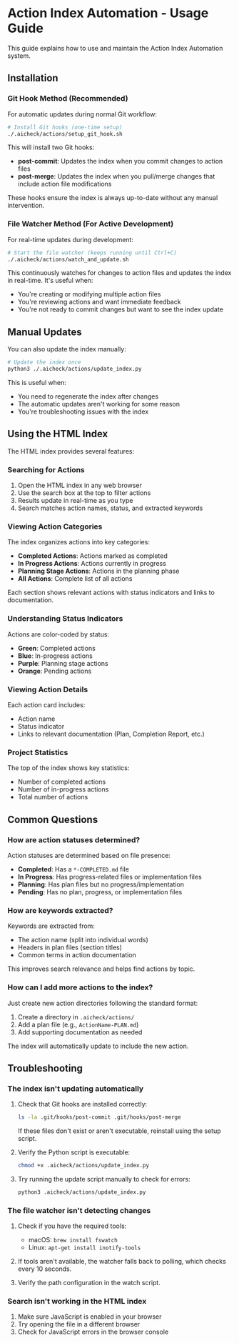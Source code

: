# Action Index Automation - Usage Guide

This guide explains how to use and maintain the Action Index Automation system.

## Installation

### Git Hook Method (Recommended)

For automatic updates during normal Git workflow:

```bash
# Install Git hooks (one-time setup)
./.aicheck/actions/setup_git_hook.sh
```

This will install two Git hooks:

- **post-commit**: Updates the index when you commit changes to action files
- **post-merge**: Updates the index when you pull/merge changes that include action file modifications

These hooks ensure the index is always up-to-date without any manual intervention.

### File Watcher Method (For Active Development)

For real-time updates during development:

```bash
# Start the file watcher (keeps running until Ctrl+C)
./.aicheck/actions/watch_and_update.sh
```

This continuously watches for changes to action files and updates the index in real-time. It's useful when:

- You're creating or modifying multiple action files
- You're reviewing actions and want immediate feedback
- You're not ready to commit changes but want to see the index update

## Manual Updates

You can also update the index manually:

```bash
# Update the index once
python3 ./.aicheck/actions/update_index.py
```

This is useful when:

- You need to regenerate the index after changes
- The automatic updates aren't working for some reason
- You're troubleshooting issues with the index

## Using the HTML Index

The HTML index provides several features:

### Searching for Actions

1. Open the HTML index in any web browser
2. Use the search box at the top to filter actions
3. Results update in real-time as you type
4. Search matches action names, status, and extracted keywords

### Viewing Action Categories

The index organizes actions into key categories:

- **Completed Actions**: Actions marked as completed
- **In Progress Actions**: Actions currently in progress
- **Planning Stage Actions**: Actions in the planning phase
- **All Actions**: Complete list of all actions

Each section shows relevant actions with status indicators and links to documentation.

### Understanding Status Indicators

Actions are color-coded by status:

- **Green**: Completed actions
- **Blue**: In-progress actions
- **Purple**: Planning stage actions
- **Orange**: Pending actions

### Viewing Action Details

Each action card includes:

- Action name
- Status indicator
- Links to relevant documentation (Plan, Completion Report, etc.)

### Project Statistics

The top of the index shows key statistics:

- Number of completed actions
- Number of in-progress actions
- Total number of actions

## Common Questions

### How are action statuses determined?

Action statuses are determined based on file presence:

- **Completed**: Has a `*-COMPLETED.md` file
- **In Progress**: Has progress-related files or implementation files
- **Planning**: Has plan files but no progress/implementation
- **Pending**: Has no plan, progress, or implementation files

### How are keywords extracted?

Keywords are extracted from:

- The action name (split into individual words)
- Headers in plan files (section titles)
- Common terms in action documentation

This improves search relevance and helps find actions by topic.

### How can I add more actions to the index?

Just create new action directories following the standard format:

1. Create a directory in `.aicheck/actions/`
2. Add a plan file (e.g., `ActionName-PLAN.md`)
3. Add supporting documentation as needed

The index will automatically update to include the new action.

## Troubleshooting

### The index isn't updating automatically

1. Check that Git hooks are installed correctly:

   ```bash
   ls -la .git/hooks/post-commit .git/hooks/post-merge
   ```

   If these files don't exist or aren't executable, reinstall using the setup script.

2. Verify the Python script is executable:

   ```bash
   chmod +x .aicheck/actions/update_index.py
   ```

3. Try running the update script manually to check for errors:
   ```bash
   python3 .aicheck/actions/update_index.py
   ```

### The file watcher isn't detecting changes

1. Check if you have the required tools:

   - macOS: `brew install fswatch`
   - Linux: `apt-get install inotify-tools`

2. If tools aren't available, the watcher falls back to polling, which checks every 10 seconds.

3. Verify the path configuration in the watch script.

### Search isn't working in the HTML index

1. Make sure JavaScript is enabled in your browser
2. Try opening the file in a different browser
3. Check for JavaScript errors in the browser console
